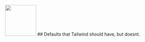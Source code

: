 <p align="center">
  <img src='https://cdn.discordapp.com/attachments/841821480089944098/1098707751741423679/tw-airway-full.png' style="height: 100px;">
  ## Defaults that Tailwind should have, but doesnt.
</p>

